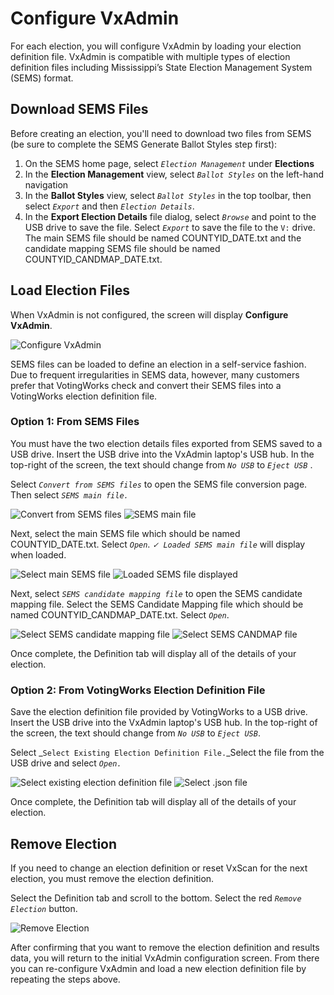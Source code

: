 # Configure VxAdmin

For each election, you will configure VxAdmin by loading your election definition file. VxAdmin is compatible with multiple types of election definition files including Mississippi’s State Election Management System (SEMS) format.&#x20;

## Download SEMS Files

Before creating an election, you'll need to download two files from SEMS (be sure to complete the SEMS Generate Ballot Styles step first):

1. On the SEMS home page, select _`Election Management`_ under **Elections**
2. In the **Election Management** view, select _`Ballot Styles`_ on the left-hand navigation
3. In the **Ballot Styles** view, select _`Ballot Styles`_ in the top toolbar, then select _`Export`_ and then _`Election Details`_.&#x20;
4. In the **Export Election Details** file dialog, select _`Browse`_ and point to the USB drive to save the file. Select _`Export`_ to save the file to the `V:` drive. The main SEMS file should be named COUNTYID\_DATE.txt and the candidate mapping SEMS file should be named COUNTYID\_CANDMAP\_DATE.txt.&#x20;

## Load Election Files

When VxAdmin is not configured, the screen will display **Configure VxAdmin**.

![Configure VxAdmin](<../.gitbook/assets/image (216) (2).png>)

SEMS files can be loaded to define an election in a self-service fashion. Due to frequent irregularities in SEMS data, however, many customers prefer that VotingWorks check and convert their SEMS files into a VotingWorks election definition file.

### Option 1: From SEMS Files

You must have the two election details files exported from SEMS saved to a USB drive. Insert the USB drive into the VxAdmin laptop's USB hub. In the top-right of the screen, the text should change from _`No USB`_ to _`Eject USB`_ .

Select _`Convert from SEMS files`_ to open the SEMS file conversion page. Then select _`SEMS main file.`_

![Convert from SEMS files](<../.gitbook/assets/VxAdmin convert from SEMS.png>) ![SEMS main file](<../.gitbook/assets/Sems main file.png>)

&#x20;Next, select the main SEMS file which should be named COUNTYID\_DATE.txt. Select _`Open`_. _`✓ Loaded SEMS main file`_ will display when loaded.

![Select main SEMS file](<../.gitbook/assets/select sems file.png>) ![Loaded SEMS file displayed](<../.gitbook/assets/loaded sems file.png>)

Next, select _`SEMS candidate mapping file`_ to open the SEMS candidate mapping file. Select the SEMS Candidate Mapping file which should be named COUNTYID\_CANDMAP\_DATE.txt. Select _`Open`_.&#x20;

![Select SEMS candidate mapping file](<../.gitbook/assets/sems candidate mapping.png>) ![Select SEMS CANDMAP file](<../.gitbook/assets/candmap file picker.png>)

Once complete, the Definition tab will display all of the details of your election.

### Option 2: From VotingWorks Election Definition File

Save the election definition file provided by VotingWorks to a USB drive. Insert the USB drive into the VxAdmin laptop's USB hub. In the top-right of the screen, the text should change from _`No USB`_ to _`Eject USB`_.

Select _`Select Existing Election Definition File.`_Select the file from the USB drive and select _`Open.`_

![Select existing election definition file](<../.gitbook/assets/VxAdmin select existing.png>) ![Select .json file](<../.gitbook/assets/json file pick.png>)

Once complete, the Definition tab will display all of the details of your election.

## Remove Election

If you need to change an election definition or reset VxScan for the next election, you must remove the election definition.

Select the Definition tab and scroll to the bottom. Select the red _`Remove Election`_ button.

![Remove Election](<../.gitbook/assets/image (190).png>)

After confirming that you want to remove the election definition and results data, you will return to the initial VxAdmin configuration screen. From there you can re-configure VxAdmin and load a new election definition file by repeating the steps above.
